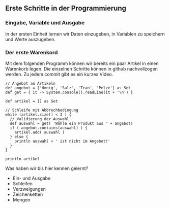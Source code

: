 ## Erste Schritte in der Programmierung

### Eingabe, Variable und Ausgabe

In der ersten Einheit lernen wir Daten einzugeben, in Variablen zu speichern und Werte auszugeben.

### Der erste Warenkord

Mit dem folgenden Programm können wir bereits ein paar Artikel in einen Warenkorb legen. Die einzelnen Schritte können in github nachvollzogen werden. Zu jedem commit gibt es ein kurzes Video.

```
// Angebot an Artikeln
def angebot = ['Honig', 'Salz', 'Tran', 'Pelze'] as Set
def get = { it -> System.console().readLine(it + '\n') }

def artikel = [] as Set

// Schleife mit Abbruchbedingung
while (artikel.size() < 3 ) {
  // Validierung der Auswahl
  def auswahl = get( 'Wähle ein Produkt aus ' + angebot)
  if ( angebot.contains(auswahl) ) {
    artikel.add( auswahl )
  } else {
    println auswahl + ' ist nicht im Angebot!'
  }
}

println artikel
```

Was haben wir bis hier kennen gelernt?
* Ein- und Ausgabe
* Schleifen
* Verzweigungen
* Zeichenketten
* Mengen
